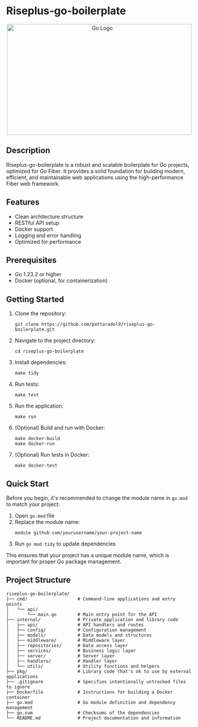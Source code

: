 # Riseplus-go-boilerplate

<p align="center">
  <img src="https://go.dev/blog/go-brand/Go-Logo/SVG/Go-Logo_Blue.svg" alt="Go Logo" width="500" height="300">
</p>


## Description

Riseplus-go-boilerplate is a robust and scalable boilerplate for Go projects, optimized for Go Fiber. It provides a solid foundation for building modern, efficient, and maintainable web applications using the high-performance Fiber web framework.


## Features

- Clean architecture structure
- RESTful API setup
- Docker support
- Logging and error handling
- Optimized for performance


## Prerequisites

- Go 1.23.2 or higher
- Docker (optional, for containerization)


## Getting Started

1. Clone the repository:

   ```
   git clone https://github.com/pattaradol9/riseplus-go-boilerplate.git
   ```

2. Navigate to the project directory:

   ```
   cd riseplus-go-boilerplate
   ```

3. Install dependencies:

   ```
   make tidy
   ```

4. Run tests:

   ```
   make test
   ```

5. Run the application:

   ```
   make run
   ```

6. (Optional) Build and run with Docker:
   ```
   make docker-build
   make docker-run
   ```

7. (Optional) Run tests in Docker:
   ```
   make docker-test
   ```


## Quick Start

Before you begin, it's recommended to change the module name in `go.mod` to match your project:

1. Open `go.mod` file
2. Replace the module name:
   ```
   module github.com/yourusername/your-project-name
   ```
3. Run `go mod tidy` to update dependencies

This ensures that your project has a unique module name, which is important for proper Go package management.


## Project Structure

```
riseplus-go-boilerplate/
├── cmd/                   # Command-line applications and entry points
│   └── api/
│       └── main.go        # Main entry point for the API
├── internal/              # Private application and library code
│   ├── api/               # API handlers and routes
│   ├── config/            # Configuration management
│   ├── models/            # Data models and structures
│   ├── middleware/        # Middleware layer
│   ├── repositories/      # Data access layer
│   ├── services/          # Business logic layer
│   ├── server/            # Server layer
│   ├── handlers/          # Handler layer
│   └── utils/             # Utility functions and helpers
├── pkg/                   # Library code that's ok to use by external applications
├── .gitignore             # Specifies intentionally untracked files to ignore
├── Dockerfile             # Instructions for building a Docker container
├── go.mod                 # Go module definition and dependency management
├── go.sum                 # Checksums of the dependencies
└── README.md              # Project documentation and information
```
